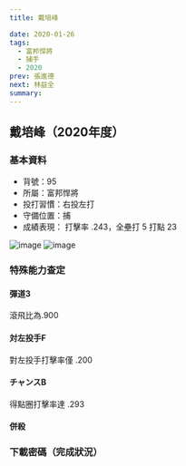 ```yaml
---
title: 戴培峰

date: 2020-01-26
tags:
  - 富邦悍將
  - 捕手
  - 2020
prev: 張進德
next: 林益全
summary: 
---
```


## 戴培峰（2020年度）

### 基本資料
- 背號：95
- 所屬：富邦悍將
- 投打習慣：右投左打
- 守備位置：捕
- 成績表現： 打擊率 .243，全壘打 5 打點 23 

![image](https://i.imgur.com/8IUJy8P.jpg)
![image](https://i.imgur.com/Yr33u5H.jpg)

### 特殊能力查定
#### 彈道3
滾飛比為.900
#### 対左投手F
對左投手打擊率僅 .200
#### チャンスB
得點圈打擊率達 .293
#### 併殺

### 下載密碼（完成狀況）

